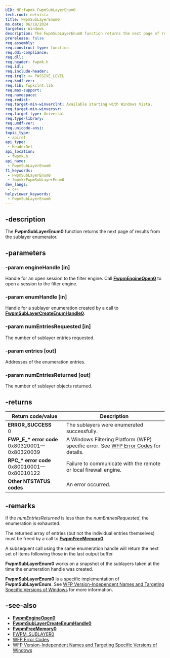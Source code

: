 ```yaml
---
UID: NF:fwpmk.FwpmSubLayerEnum0
tech.root: netvista
title: FwpmSubLayerEnum0
ms.date: 06/18/2024
targetos: Windows
description: The FwpmSubLayerEnum0 function returns the next page of results from the sublayer enumerator.
prerelease: false
req.assembly: 
req.construct-type: function
req.ddi-compliance: 
req.dll: 
req.header: fwpmk.h
req.idl: 
req.include-header: 
req.irql: <= PASSIVE_LEVEL
req.kmdf-ver: 
req.lib: fwpkclnt.lib
req.max-support: 
req.namespace: 
req.redist: 
req.target-min-winverclnt: Available starting with Windows Vista.
req.target-min-winversvr: 
req.target-type: Universal
req.type-library: 
req.umdf-ver: 
req.unicode-ansi: 
topic_type:
 - apiref
api_type:
 - HeaderDef
api_location:
 - fwpmk.h
api_name:
 - FwpmSubLayerEnum0
f1_keywords:
 - FwpmSubLayerEnum0
 - fwpmk/FwpmSubLayerEnum0
dev_langs:
 - c++
helpviewer_keywords:
 - FwpmSubLayerEnum0
---
```


## -description

The **FwpmSubLayerEnum0** function returns the next page of results from the sublayer enumerator.

## -parameters

### -param engineHandle [in]

Handle for an open session to the filter engine. Call **[FwpmEngineOpen0](nf-fwpmk-fwpmengineopen0.md)** to open a session to the filter engine.

### -param enumHandle [in]

Handle for a sublayer enumeration created by a call to **[FwpmSubLayerCreateEnumHandle0](nf-fwpmk-fwpmsublayercreateenumhandle0.md)**.

### -param numEntriesRequested [in]

The number of sublayer entries requested.

### -param entries [out]

Addresses of the enumeration entries.

### -param numEntriesReturned [out]

The number of sublayer objects returned.

## -returns

| Return code/value | Description |
|---|---|
| **ERROR_SUCCESS**<br>0 | The sublayers were enumerated successfully. |
| **FWP_E_\* error code**<br>0x80320001—0x80320039 | A Windows Filtering Platform (WFP) specific error. See [WFP Error Codes](/windows/win32/fwp/wfp-error-codes) for details. |
| **RPC_\* error code**<br>0x80010001—0x80010122 | Failure to communicate with the remote or local firewall engine. |
| **Other NTSTATUS codes** | An error occurred. |

## -remarks

If the *numEntriesReturned* is less than the *numEntriesRequested*, the enumeration is exhausted.

The returned array of entries (but not the individual entries themselves) must be freed by a call to **[FwpmFreeMemory0](nf-fwpmk-fwpmfreememory0.md)**.

A subsequent call using the same enumeration handle will return the next set of items following those in the last output buffer.

**FwpmSubLayerEnum0** works on a snapshot of the sublayers taken at the time the enumeration handle was created.

**FwpmSubLayerEnum0** is a specific implementation of **FwpmSubLayerEnum**. See [WFP Version-Independent Names and Targeting Specific Versions of Windows](/windows/desktop/FWP/wfp-version-independent-names-and-targeting-specific-versions-of-windows) for more information.

## -see-also

- **[FwpmEngineOpen0](nf-fwpmk-fwpmengineopen0.md)**
- **[FwpmSubLayerCreateEnumHandle0](nf-fwpmk-fwpmsublayercreateenumhandle0.md)**
- **[FwpmFreeMemory0](nf-fwpmk-fwpmfreememory0.md)**
- [FWPM_SUBLAYER0](/windows/desktop/api/fwpmtypes/ns-fwpmtypes-fwpm_sublayer0)
- [WFP Error Codes](/windows/win32/fwp/wfp-error-codes)
- [WFP Version-Independent Names and Targeting Specific Versions of Windows](/windows/desktop/FWP/wfp-version-independent-names-and-targeting-specific-versions-of-windows)
